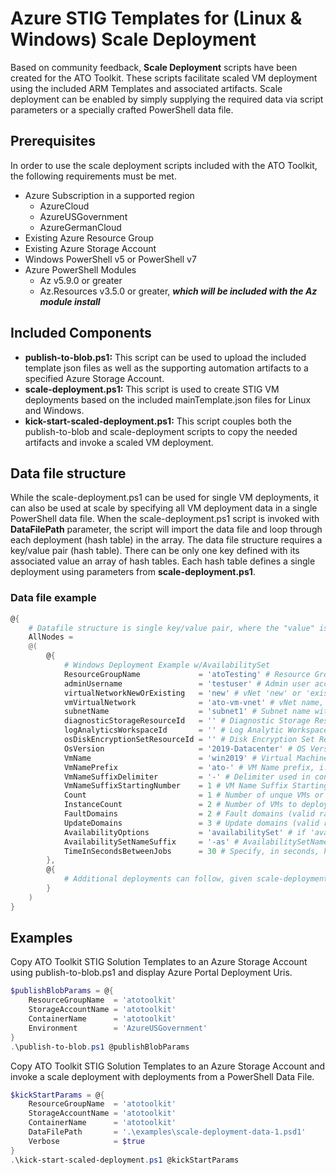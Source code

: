 # Azure STIG Templates for (Linux & Windows) Scale Deployment

Based on community feedback, **Scale Deployment** scripts have been created for the ATO Toolkit. These scripts facilitate scaled VM deployment using the included ARM Templates and associated artifacts. Scale deployment can be enabled by simply supplying the required data via script parameters or a specially crafted PowerShell data file.

## Prerequisites

In order to use the scale deployment scripts included with the ATO Toolkit, the following requirements must be met.

* Azure Subscription in a supported region
  * AzureCloud
  * AzureUSGovernment
  * AzureGermanCloud
* Existing Azure Resource Group
* Existing Azure Storage Account
* Windows PowerShell v5 or PowerShell v7
* Azure PowerShell Modules
  * Az v5.9.0 or greater
  * Az.Resources v3.5.0 or greater, ***which will be included with the Az module install***

## Included Components

* **publish-to-blob.ps1:** This script can be used to upload the included template json files as well as the supporting automation artifacts to a specified Azure Storage Account.
* **scale-deployment.ps1:** This script is used to create STIG VM deployments based on the included mainTemplate.json files for Linux and Windows.
* **kick-start-scaled-deployment.ps1:** This script couples both the publish-to-blob and scale-deployment scripts to copy the needed artifacts and invoke a scaled VM deployment.

## Data file structure

While the scale-deployment.ps1 can be used for single VM deployments, it can also be used at scale by specifying all VM deployment data in a single PowerShell data file. When the scale-deployment.ps1 script is invoked with **DataFilePath** parameter, the script will import the data file and loop through each deployment (hash table) in the array. The data file structure requires a key/value pair (hash table). There can be only one key defined with its associated value an array of hash tables. Each hash table defines a single deployment using parameters from **scale-deployment.ps1**.

### Data file example

```PowerShell
@{
    # Datafile structure is single key/value pair, where the "value" is an array of hashtables decribing each VM deployment.
    AllNodes =
    @(
        @{
            # Windows Deployment Example w/AvailabilitySet
            ResourceGroupName             = 'atoTesting' # Resource Group name
            adminUsername                 = 'testuser' # Admin user account name for VM
            virtualNetworkNewOrExisting   = 'new' # vNet 'new' or 'existing'
            vmVirtualNetwork              = 'ato-vm-vnet' # vNet name, creates new if not does exist
            subnetName                    = 'subnet1' # Subnet name within specified vNet
            diagnosticStorageResourceId   = '' # Diagnostic Storage Resource Id (Get-AzStorageAccount -ResourceGroupName <ResourceGroupName> -Name <diagStorageAcctName>).Id
            logAnalyticsWorkspaceId       = '' # Log Analytic Workspace Id (Get-AzOperationalInsightsWorkspace -ResourceGroupName <ResourceGroupName> -Name <WorkspaceName>).ResourceId
            osDiskEncryptionSetResourceId = '' # Disk Encryption Set Resource Id (Get-AzDiskEncryptionSet -ResourceGroupName <ResourceGroupName> -Name <DiskEncryptionSetName>).Id
            OsVersion                     = '2019-Datacenter' # OS Version, i.e.: '2019-Datacenter', '2016-Datacenter', '19h2-ent'
            VmName                        = 'win2019' # Virtual Machine Name, this will be the base name used in conjunction with VmNamePrefix, VmNameSuffixDelimiter and VmNameSuffixStartingNumber
            VmNamePrefix                  = 'ato-' # VM Name prefix, i.e.: 'ato-'
            VmNameSuffixDelimiter         = '-' # Delimiter used in conjunction with VmName and Suffix Starting Number, i.e.: '-'
            VmNameSuffixStartingNumber    = 1 # VM Name Suffix Starting number, used to create unique VM Name, i.e.: 1
            Count                         = 1 # Number of unque VMs or VM Availability Sets to deploy, i.e.: 2
            InstanceCount                 = 2 # Number of VMs to deploy per Availability Set (valid range 1-5), i.e.: 2
            FaultDomains                  = 2 # Fault domains (valid range 1-3), i.e.: 2
            UpdateDomains                 = 3 # Update domains (valid range 1-5), i.e.: 3
            AvailabilityOptions           = 'availabilitySet' # if 'availabilitySet' is specified, AvailabilitySet is created. 'default' no AvailabilitySet is created
            AvailabilitySetNameSuffix     = '-as' # AvailabilitySetName Suffix to be used with scaled deployment, i.e.: '-as'
            TimeInSecondsBetweenJobs      = 30 # Specify, in seconds, how long to wait before executing the next deployment. This is useful when creating a new vNet with the first deployment, min/default value is 10
        },
        @{
            # Additional deployments can follow, given scale-deployment.ps1 parameters within this hash table and following hash tables.
        }
    )
}
```

## Examples

Copy ATO Toolkit STIG Solution Templates to an Azure Storage Account using publish-to-blob.ps1 and display Azure Portal Deployment Uris.

```PowerShell
$publishBlobParams = @{
    ResourceGroupName  = 'atotoolkit'
    StorageAccountName = 'atotoolkit'
    ContainerName      = 'atotoolkit'
    Environment        = 'AzureUSGovernment'
}
.\publish-to-blob.ps1 @publishBlobParams
```

Copy ATO Toolkit STIG Solution Templates to an Azure Storage Account and invoke a scale deployment with deployments from a PowerShell Data File.

```PowerShell
$kickStartParams = @{
    ResourceGroupName  = 'atotoolkit'
    StorageAccountName = 'atotoolkit'
    ContainerName      = 'atotoolkit'
    DataFilePath       = '.\examples\scale-deployment-data-1.psd1'
    Verbose            = $true
}
.\kick-start-scaled-deployment.ps1 @kickStartParams
```
